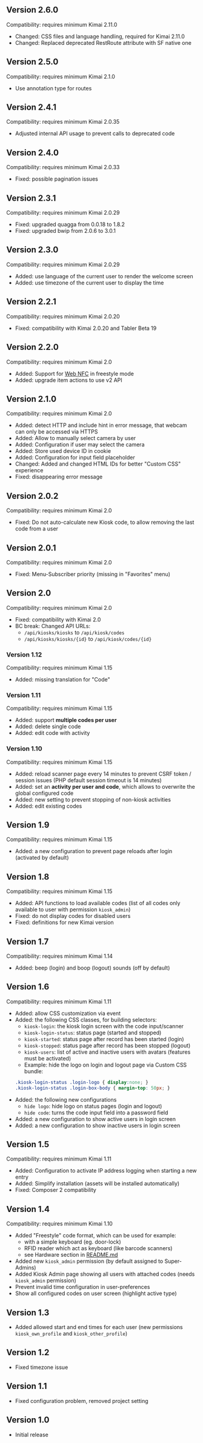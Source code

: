 ## Version 2.6.0

Compatibility: requires minimum Kimai 2.11.0

- Changed: CSS files and language handling, required for Kimai 2.11.0
- Changed: Replaced deprecated RestRoute attribute with SF native one

## Version 2.5.0

Compatibility: requires minimum Kimai 2.1.0

- Use annotation type for routes

## Version 2.4.1

Compatibility: requires minimum Kimai 2.0.35

- Adjusted internal API usage to prevent calls to deprecated code

## Version 2.4.0

Compatibility: requires minimum Kimai 2.0.33

- Fixed: possible pagination issues

## Version 2.3.1

Compatibility: requires minimum Kimai 2.0.29

- Fixed: upgraded quagga from 0.0.18 to 1.8.2
- Fixed: upgraded bwip from 2.0.6 to 3.0.1

## Version 2.3.0

Compatibility: requires minimum Kimai 2.0.29

- Added: use language of the current user to render the welcome screen
- Added: use timezone of the current user to display the time

## Version 2.2.1

Compatibility: requires minimum Kimai 2.0.20

- Fixed: compatibility with Kimai 2.0.20 and Tabler Beta 19

## Version 2.2.0

Compatibility: requires minimum Kimai 2.0

- Added: Support for [Web NFC](https://developer.mozilla.org/en-US/docs/Web/API/NDEFReader) in freestyle mode
- Added: upgrade item actions to use v2 API

## Version 2.1.0

Compatibility: requires minimum Kimai 2.0

- Added: detect HTTP and include hint in error message, that webcam can only be accessed via HTTPS
- Added: Allow to manually select camera by user
- Added: Configuration if user may select the camera
- Added: Store used device ID in cookie
- Added: Configuration for input field placeholder
- Changed: Added and changed HTML IDs for better "Custom CSS" experience
- Fixed: disappearing error message

## Version 2.0.2

Compatibility: requires minimum Kimai 2.0

- Fixed: Do not auto-calculate new Kiosk code, to allow removing the last code from a user

## Version 2.0.1

Compatibility: requires minimum Kimai 2.0

- Fixed: Menu-Subscriber priority (missing in "Favorites" menu)

## Version 2.0

Compatibility: requires minimum Kimai 2.0

- Fixed: compatibility with Kimai 2.0
- BC break: Changed API URLs:
    - `/api/kiosks/kiosks` to `/api/kiosk/codes`
    - `/api/kiosks/kiosks/{id}` to `/api/kiosk/codes/{id}`

### Version 1.12

Compatibility: requires minimum Kimai 1.15

- Added: missing translation for "Code"

### Version 1.11

Compatibility: requires minimum Kimai 1.15

- Added: support **multiple codes per user**
- Added: delete single code
- Added: edit code with activity

### Version 1.10

Compatibility: requires minimum Kimai 1.15

- Added: reload scanner page every 14 minutes to prevent CSRF token / session issues (PHP default session timeout is 14 minutes)
- Added: set an **activity per user and code**, which allows to overwrite the global configured code
- Added: new setting to prevent stopping of non-kiosk activities
- Added: edit existing codes

## Version 1.9

Compatibility: requires minimum Kimai 1.15

- Added: a new configuration to prevent page reloads after login (activated by default)

## Version 1.8

Compatibility: requires minimum Kimai 1.15

- Added: API functions to load available codes (list of all codes only available to user with permission `kiosk_admin`)
- Fixed: do not display codes for disabled users
- Fixed: definitions for new Kimai version

## Version 1.7

Compatibility: requires minimum Kimai 1.14

- Added: beep (login) and boop (logout) sounds (off by default)

## Version 1.6

Compatibility: requires minimum Kimai 1.11

- Added: allow CSS customization via event
- Added: the following CSS classes, for building selectors:
    - `kiosk-login`: the kiosk login screen with the code input/scanner
    - `kiosk-login-status`: status page (started and stopped)
    - `kiosk-started`: status page after record has been started (login)
    - `kiosk-stopped`: status page after record has been stopped (logout)
    - `kiosk-users`: list of active and inactive users with avatars (features must be activated)
    - Example: hide the logo on login and logout page via Custom CSS bundle:
    ```css
    .kiosk-login-status .login-logo { display:none; }
    .kiosk-login-status .login-box-body { margin-top: 50px; }
    ``` 
- Added: the following new configurations
    - `hide logo`: hide logo on status pages (login and logout)
    - `hide code`: turns the code input field into a password field
- Added: a new configuration to show active users in login screen
- Added: a new configuration to show inactive users in login screen

## Version 1.5

Compatibility: requires minimum Kimai 1.11

- Added: Configuration to activate IP address logging when starting a new entry
- Added: Simplify installation (assets will be installed automatically)
- Fixed: Composer 2 compatibility

## Version 1.4

Compatibility: requires minimum Kimai 1.10

- Added "Freestyle" code format, which can be used for example:
    - with a simple keyboard (eg. door-lock)
    - RFID reader which act as keyboard (like barcode scanners)
    - see Hardware section in [README.md](README.md)
- Added new `kiosk_admin` permission (by default assigned to Super-Admins)
- Added Kiosk Admin page showing all users with attached codes (needs `kiosk_admin` permission)
- Prevent invalid time configuration in user-preferences
- Show all configured codes on user screen (highlight active type)

## Version 1.3

- Added allowed start and end times for each user (new permissions `kiosk_own_profile` and `kiosk_other_profile`)

## Version 1.2

- Fixed timezone issue

## Version 1.1

- Fixed configuration problem, removed project setting

## Version 1.0

- Initial release
